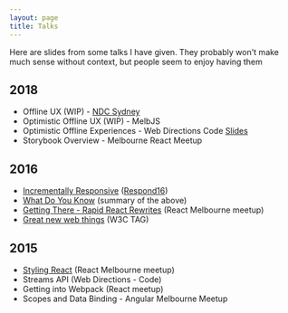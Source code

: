 ```yaml
---
layout: page
title: Talks
---
```

Here are slides from some talks I have given. They probably won't make much sense without context, but people seem to enjoy having them

## 2018

 - Offline UX (WIP) - [NDC Sydney](https://ndcsydney.com/)
 - Optimistic Offline UX (WIP) - MelbJS
 - Optimistic Offline Experiences - Web Directions Code [Slides](offline-code-18)
 - Storybook Overview - Melbourne React Meetup

## 2016
 - [Incrementally Responsive](respond-16) ([Respond16](https://www.webdirections.org/respond16/#speakers))
 - [What Do You Know](wdyk) (summary of the above)
 - [Getting There - Rapid React Rewrites](react-march) (React Melbourne meetup)
 - [Great new web things](oranges) (W3C TAG)

## 2015
 - [Styling React](react-july) (React Melbourne meetup)
 - Streams API (Web Directions - Code)
 - Getting into Webpack (React meetup)
 - Scopes and Data Binding - Angular Melbourne Meetup
